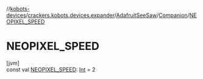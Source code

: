 //[kobots-devices](../../../../index.md)/[crackers.kobots.devices.expander](../../index.md)/[AdafruitSeeSaw](../index.md)/[Companion](index.md)/[NEOPIXEL_SPEED](-n-e-o-p-i-x-e-l_-s-p-e-e-d.md)

# NEOPIXEL_SPEED

[jvm]\
const val [NEOPIXEL_SPEED](-n-e-o-p-i-x-e-l_-s-p-e-e-d.md): [Int](https://kotlinlang.org/api/latest/jvm/stdlib/kotlin/-int/index.html) = 2
